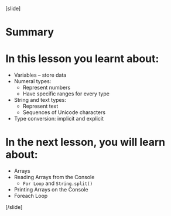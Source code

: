 
[slide]
# Summary


# In this lesson you learnt about:

  - Variables – store data
  - Numeral types: 
    - Represent numbers
    - Have specific ranges for every type
  - String and text types: 
    - Represent text
    - Sequences of Unicode characters
  - Type conversion: implicit and explicit


# In the next lesson, you will learn about:

  - Arrays
  - Reading Arrays from the Console
    - `For Loop` and `String.split()`
  - Printing Arrays on the Console
  - Foreach Loop


[/slide]